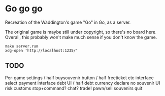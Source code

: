 # Go go go

Recreation of the Waddington's game "Go" in Go, as a server.

The original game is maybe still under copyright, so there's no board here. Overall, this probably won't make much sense if you don't know the game.

```
make server.run
xdg-open 'http://localhost:1235/'
```

## TODO

Per-game settings / half
buysouvenir button / half
freeticket etc interface
select payment interface
debt UI / half
debt currency
declare no souvenir UI
risk customs
stop+command?
chat?
trade!
pawn/sell souvenirs
quit

